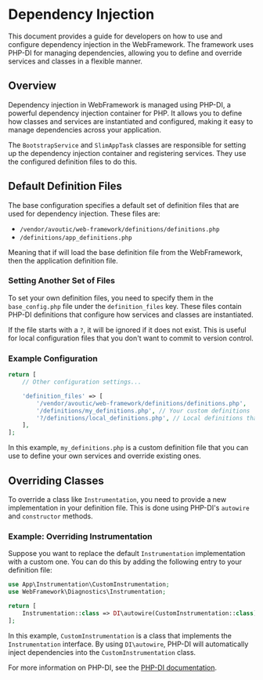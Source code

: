 # Dependency Injection

This document provides a guide for developers on how to use and configure dependency injection in the WebFramework. The framework uses PHP-DI for managing dependencies, allowing you to define and override services and classes in a flexible manner.

## Overview

Dependency injection in WebFramework is managed using PHP-DI, a powerful dependency injection container for PHP. It allows you to define how classes and services are instantiated and configured, making it easy to manage dependencies across your application.

The `BootstrapService` and `SlimAppTask` classes are responsible for setting up the dependency injection container and registering services. They use the configured definition files to do this.

## Default Definition Files

The base configuration specifies a default set of definition files that are used for dependency injection. These files are:

- `/vendor/avoutic/web-framework/definitions/definitions.php`
- `/definitions/app_definitions.php`

Meaning that if will load the base definition file from the WebFramework, then the application definition file.

### Setting Another Set of Files

To set your own definition files, you need to specify them in the `base_config.php` file under the `definition_files` key. These files contain PHP-DI definitions that configure how services and classes are instantiated.

If the file starts with a `?`, it will be ignored if it does not exist. This is useful for local configuration files that you don't want to commit to version control.

### Example Configuration

~~~php
return [
    // Other configuration settings...

    'definition_files' => [
        '/vendor/avoutic/web-framework/definitions/definitions.php',
        '/definitions/my_definitions.php', // Your custom definitions
        '?/definitions/local_definitions.php', // Local definitions that are not committed
    ],
];
~~~

In this example, `my_definitions.php` is a custom definition file that you can use to define your own services and override existing ones.

## Overriding Classes

To override a class like `Instrumentation`, you need to provide a new implementation in your definition file. This is done using PHP-DI's `autowire` and `constructor` methods.

### Example: Overriding Instrumentation

Suppose you want to replace the default `Instrumentation` implementation with a custom one. You can do this by adding the following entry to your definition file:

~~~php
use App\Instrumentation\CustomInstrumentation;
use WebFramework\Diagnostics\Instrumentation;

return [
    Instrumentation::class => DI\autowire(CustomInstrumentation::class),
];
~~~

In this example, `CustomInstrumentation` is a class that implements the `Instrumentation` interface. By using `DI\autowire`, PHP-DI will automatically inject dependencies into the `CustomInstrumentation` class.

For more information on PHP-DI, see the [PHP-DI documentation](https://php-di.org/doc/index.html).